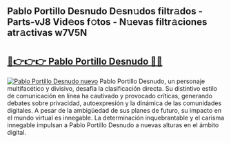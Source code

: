 ## Pablo Portillo Desnudo D𝚎sn𝚞dos filtr𝚊dos - Parts-vJ8 Vid𝚎os f𝚘tos - N𝚞evas filtr𝚊ciones atr𝚊ctivas w7V5N

# <h2><a href="http://mbdj97f.tromn.icu/?c=Pablo+Portillo+Desnudo">🔗👉👉👉 Pablo Portillo Desnudo 🔗🔗</a></h2>

[![Pablo Portillo Desnudo nuevo](https://i.imgur.com/pEAQMta.gif)](http://mbdj97f.tromn.icu/?c=Pablo+Portillo+Desnudo)
Pablo Portillo Desnudo, un personaje multifacético y divisivo, desafía la clasificación directa. Su distintivo estilo de comunicación en línea ha cautivado y provocado críticas, generando debates sobre privacidad, autoexpresión y la dinámica de las comunidades digitales. A pesar de la ambigüedad de sus planes de futuro, su impacto en el mundo virtual es innegable. La determinación inquebrantable y el carisma innegable impulsan a Pablo Portillo Desnudo a nuevas alturas en el ámbito digital.
